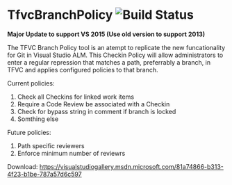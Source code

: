 # TfvcBranchPolicy ![Build Status](https://nkdagility.visualstudio.com/DefaultCollection/_apis/public/build/definitions/56105d4f-9725-48e5-bf58-fdad743d0c52/34/badge)**Major Update to support VS 2015 (Use old version to support 2013)**The TFVC Branch Policy tool is an atempt to replicate the new funcationality for Git in Visual Studio ALM. This Checkin Policy will allow administrators to enter a regular repression that matches a path, preferrably a branch, in TFVC and applies configured policies to that branch.Current policies:1. Check all Checkins for linked work items2. Require a Code Review be associated with a Checkin3. Check for bypass string in comment if branch is locked4. Somthing elseFuture policies:1. Path specific reviewers2. Enforce minimum number of reviewrsDownload: https://visualstudiogallery.msdn.microsoft.com/81a74866-b313-4f23-b1be-787a57d6c597